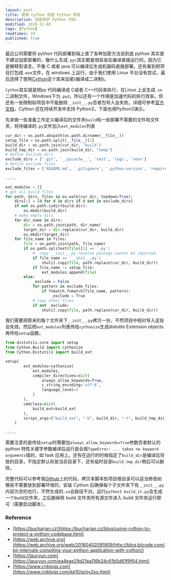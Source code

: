 ```yaml
---
layout: post
title: 使用 Cython 加密 Python 项目
description: 加密保护 Python 代码
modified: 2018-11-03
tags: [Python]
readtimes: 10
published: true
---
```


最近公司需要将 python 代码部署到端上查了各种加密方法说到底 python 其实是不建议加密部署的，像什么生成`.pyc`其实都是很容易反编译直接运行的，因为它是解释型语言。不像 C 或者 java 可以编译后生成机器码直接部署。还有看到把项目打包成`.exe`文件，在 windows 上运行，由于我们使用 Linux 平台没有尝试，最后选择了使用[Cython](https://cython.org/)这个库来加密(编译成二进制)。

`Cython`其实就是把py 代码编译成 C或者 C++代码来执行，在Linux 上会生成`.so`二进制文件，Windows下为`.pyd`，所以还有一个作用是加速代码的执行效率。但还有一些限制如项目中不能删除`__init__.py`否者包导入会失败。详细可参考[官方文档](https://cython.readthedocs.io/en/latest/src/userguide/limitations.html#cython-limitations)，Cython 还在持续开发中支持 Python3，下面也用Python3演示。

先来做一些准备工作定义编译后的文件夹`build`和一些部署不需要的文件和文件夹，将待编译的`.py`文件加入`ext_modules`列表

```python
cur_dir = os.path.abspath(os.path.dirname(__file__))
setup_file = os.path.split(__file__)[1]
build_dir = os.path.join(cur_dir, 'build')
build_tmp_dir = os.path.join(build_dir, "temp")
# define exclude dirs
exclude_dirs = ['.git', '__pycache__', 'test', 'logs', 'venv']
# defile exclude files
exclude_files = ['README.md', '.gitignore', '.python-version', 'requirements.txt', '*.pyc', '*.c']

.....

ext_modules = []
# get all build files
for path, dirs, files in os.walk(cur_dir, topdown=True):
    dirs[:] = [d for d in dirs if d not in exclude_dirs]
    if not os.path.isdir(build_dir):
        os.mkdir(build_dir)
    # make empty dirs
    for dir_name in dirs:
        dir = os.path.join(path, dir_name)
        target_dir = dir.replace(cur_dir, build_dir)
        os.mkdir(target_dir)
    for file_name in files:
        file = os.path.join(path, file_name)
        if os.path.splitext(file)[1] == '.py':
            #  copy __init__.py resolve package cannot be imported
            if file_name == '__init__.py':
                shutil.copy(file, path.replace(cur_dir, build_dir))
            if file_name != setup_file:
                ext_modules.append(file)
        else:
            _exclude = False
            for pattern in exclude_files:
                if fnmatch.fnmatch(file_name, pattern):
                    _exclude = True
            # copy other files
            if not _exclude:
                shutil.copy(file, path.replace(cur_dir, build_dir))

```

我们需要把原来的每个文件夹下`__init__.py`拷贝一份，不然项目中相对导入这些会失效。然后把`ext_modules`列表传给`cythonize`生成distutils Extension objects再传给`setup`函数。

```python
from distutils.core import setup
from Cython.Build import cythonize
from Cython.Distutils import build_ext

setup(
        ext_modules=cythonize(
            ext_modules,
            compiler_directives=dict(
                always_allow_keywords=True,
                c_string_encoding='utf-8',
                language_level=3
            )
        ),
        cmdclass=dict(
            build_ext=build_ext
        ),
        script_args=["build_ext", "-b", build_dir, "-t", build_tmp_dir]
    )

.....
```

需要注意的是传给`setup`时需要加`always_allow_keywords=True`参数否者默认的python 特性关键字参数编译后运行是会报`TypeError: ... takes no keyword arguments`错的，如 fask 应用上。还有在运行的时候指定了`build_dir`是编译后存放的目录，不指定默认存放当前目录下，还有临时目录`build_tmp_dir`稍后可以删除。

完整代码可以参考我[Github](https://github.com/fangjh13/protect_python_code/blob/master/build_it.py)上的代码，拷贝本脚本到项目根目录可以适当修改如哪些不需要放到部署环境的，安装 Cython 后确保每个子文件夹下有`__init__.py`内容为空的也行，不然生成的`.so`会路径不对。运行`python3 build_it.py`会生成一个build文件夹，之后删掉除 build 文件夹所有源文件进入 build 文件夹运行即可（需要启动脚本）。

### Reference

- [https://bucharjan.cz](https://bucharjan.cz/blog/using-cython-to-protect-a-python-codebase.html)
- [https://web.archive.org](https://web.archive.org/web/20160402091909/http://blog.biicode.com/bii-internals-compiling-your-python-application-with-cython/)
- [https://laucyun.com](https://laucyun.com/ea4eae29d21ea116b24c61b5d61f9f64.html)
- [https://www.cnblogs.com](https://www.cnblogs.com/ke10/p/py2so.html)


